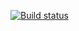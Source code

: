 [![Build status](https://ci.appveyor.com/api/projects/status/1h03f94bcjsa0ctt?svg=true)](https://ci.appveyor.com/project/valeri05/hw-selenide)